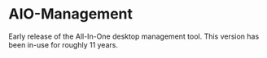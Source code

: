 # AIO-Management
 Early release of the All-In-One desktop management tool. This version has been in-use for roughly 11 years.
